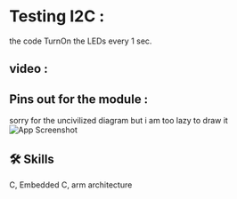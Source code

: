 
# Testing I2C : 
the code TurnOn the LEDs every 1 sec. <br>

## video : 

## Pins out for the module : 
sorry for the uncivilized diagram but i am too lazy to draw it <br>
![App Screenshot](https://via.placeholder.com/468x300?text=App+Screenshot+Here)



## 🛠 Skills
C, Embedded C, arm architecture

